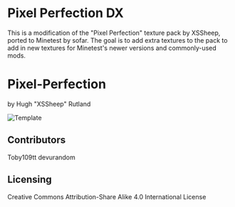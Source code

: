 # Pixel Perfection DX

This is a modification of the "Pixel Perfection" texture pack by XSSheep,
ported to Minetest by sofar. The goal is to add extra textures to the pack to
add in new textures for Minetest's newer versions and commonly-used mods.

# Pixel-Perfection
by Hugh "XSSheep" Rutland

![Template](Template.png)

## Contributors
Toby109tt
devurandom

## Licensing
Creative Commons Attribution-Share Alike 4.0 International License
